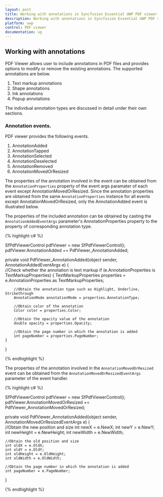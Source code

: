 ```yaml
---
layout: post
title: Working with annotations in Syncfusion Essential UWP PDF viewer.
description: Working with annotations in Syncfusion Essential UWP PDF viewer.
platform: uwp
control: PDF viewer
documentation: ug
---
```


## Working with annotations

PDF Viewer allows user to include annotations in PDF files and provides options to modify or remove the existing annotations. The supported annotations are below. 

1. Text markup annotations
2. Shape annotations
3. Ink annotations
4. Popup annotations

The individual annotation types are discussed in detail under their own sections. 

### Annotation events. 

PDF viewer provides the following events. 

1. AnnotationAdded
2. AnnotationTapped
3. AnnotationSelected
4. AnnotationDeselected
5. AnnotationRemoved
6. AnnotationMovedOrResized

The properties of the annotation involved in the event can be obtained from the `AnnotationProperties` property of the event args paramater of each event except AnnotationMovedOrResized. Since the annotation properties are obtained from the same `AnnotationProperties` instance for all events except AnnotationMovedOrResized, only the AnnotationAdded event is illustrated below. 

The properties of the included annotation can be obtained by casting the `AnnotationAddedEventArgs` parameter's AnnotationProperties property to the property of corresponding annotation type.

{% highlight c# %}

SfPdfViewerControl pdfViewer = new SfPdfViewerControl();
pdfViewer.AnnotationAdded += PdfViewer_AnnotationAdded;

private void PdfViewer_AnnotationAdded(object sender, AnnotationAddedEventArgs e)
{	
	//Check whether the annotation is text markup
	if (e.AnnotationProperties is TextMarkupProperties)
	{
		TextMarkupProperties properties = e.AnnotationProperties as TextMarkupProperties;

		//Obtain the annotation type such as Highlight, Underline, Strikethrough
		AnnotationMode annotationMode = properties.AnnotationType;

		//Obtain color of the annotation
		Color color = properties.Color;

		//Obtain the opacity value of the annotation
		double opacity = properties.Opacity;

		//Obtain the page number in which the annotation is added
		int pageNumber = properties.PageNumber;
	}
}

{% endhighlight %}

The properties of the annotation involved in the `AnnotationMovedOrResized` event can be obtained from the `AnnotationMovedOrResizedEventArgs` parameter of the event handler. 

{% highlight c# %}

SfPdfViewerControl pdfViewer = new SfPdfViewerControl();
pdfViewer.AnnotationMovedOrResized += PdfViewer_AnnotationMovedOrResized;

private void PdfViewer_AnnotationAdded(object sender, AnnotationMovedOrResizedEventArgs e)
{	
	//Obtain the new position and size
	int newX = e.NewX;
	int newY = e.NewY;
	int newHeight = e.NewHeight;
	int newWidth = e.NewWidth;

	//Obtain the old position and size
	int oldX = e.OldX;
	int oldY = e.OldY;
	int oldHeight = e.OldHeight;
	int oldWidth = e.OldWidth;

	//Obtain the page number in which the annotation is added
	int pageNumber = e.PageNumber;
}

{% endhighlight %}